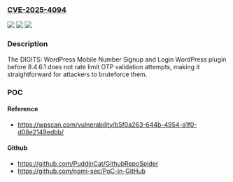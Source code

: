 ### [CVE-2025-4094](https://cve.mitre.org/cgi-bin/cvename.cgi?name=CVE-2025-4094)
![](https://img.shields.io/static/v1?label=Product&message=DIGITS%3A%20WordPress%20Mobile%20Number%20Signup%20and%20Login&color=blue)
![](https://img.shields.io/static/v1?label=Version&message=0%3C%208.4.6.1%20&color=brighgreen)
![](https://img.shields.io/static/v1?label=Vulnerability&message=CWE-287%20Improper%20Authentication&color=brighgreen)

### Description

The DIGITS: WordPress Mobile Number Signup and Login WordPress plugin before 8.4.6.1 does not rate limit OTP validation attempts, making it straightforward for attackers to bruteforce them.

### POC

#### Reference
- https://wpscan.com/vulnerability/b5f0a263-644b-4954-a1f0-d08e2149edbb/

#### Github
- https://github.com/PuddinCat/GithubRepoSpider
- https://github.com/nomi-sec/PoC-in-GitHub

